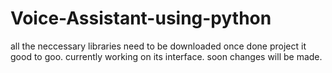 # Voice-Assistant-using-python
all the neccessary libraries need to be downloaded once done project it good to goo.
currently working on its interface. soon changes will be made.
